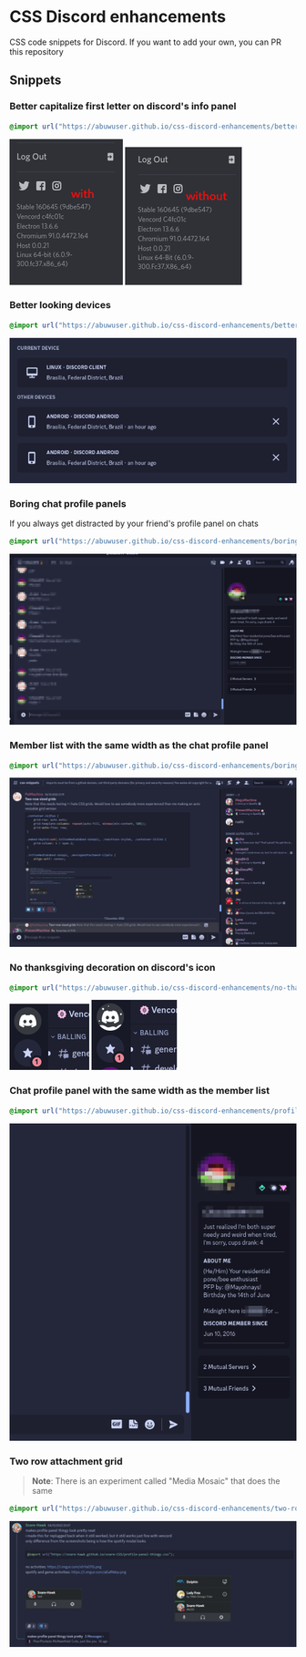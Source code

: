# CSS Discord enhancements
CSS code snippets for Discord. If you want to add your own, you can PR this repository

## Snippets
### Better capitalize first letter on discord's info panel
```css
@import url("https://abuwuser.github.io/css-discord-enhancements/better-captalize-first-letter-discord-info.css");
```
![](/assets/better-capitalize-first-letter-discord-info-with.png)
![](/assets/better-capitalize-first-letter-discord-info-without.png)

### Better looking devices
```css
@import url("https://abuwuser.github.io/css-discord-enhancements/better-looking-devices.css");
```
![](/assets/better-looking-devices.png)

### Boring chat profile panels
If you always get distracted by your friend's profile panel on chats
```css
@import url("https://abuwuser.github.io/css-discord-enhancements/boring-profile-panels.css");
```
![](/assets/boring-profile-panels.png)

### Member list with the same width as the chat profile panel
```css
@import url("https://abuwuser.github.io/css-discord-enhancements/boring-profile-panels.css");
```
![](/assets/member-list-same-width-profile-panel.png)

### No thanksgiving decoration on discord's icon
```css
@import url("https://abuwuser.github.io/css-discord-enhancements/no-thanksgiving-discord-icon-decoration.css");
```
![](/assets/no-thanksgiving-discord-icon-decoration-with.png)
![](/assets/no-thanksgiving-discord-icon-decoration-without.png)

### Chat profile panel with the same width as the member list
```css
@import url("https://abuwuser.github.io/css-discord-enhancements/profile-panel-same-width-members-list.css");
```
![](/assets/profile-panel-same-width-members-list.png)

### Two row attachment grid
> **Note**: There is an experiment called "Media Mosaic" that does the same
```css
@import url("https://abuwuser.github.io/css-discord-enhancements/two-row-attachment-grid.css");
```
![](/assets/two-row-attachment-grid.png)